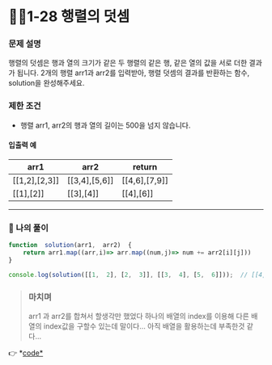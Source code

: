 # 👩‍💻1-28 행렬의 덧셈
### 문제 설명

행렬의 덧셈은 행과 열의 크기가 같은 두 행렬의 같은 행, 같은 열의 값을 서로 더한 결과가 됩니다. 2개의 행렬 arr1과 arr2를 입력받아, 행렬 덧셈의 결과를 반환하는 함수, solution을 완성해주세요.

### 제한 조건

-   행렬 arr1, arr2의 행과 열의 길이는 500을 넘지 않습니다.

#### 입출력 예
| arr1 | arr2 |return|
|--|--|--|
| [[1,2],[2,3]] | [[3,4],[5,6]] |[[4,6],[7,9]]|
| [[1],[2]] | [[3],[4]] |[[4],[6]]|


---
### 👤 나의 풀이
```js
function  solution(arr1,  arr2)  {
	return arr1.map((arr,i)=> arr.map((num,j)=> num += arr2[i][j]))
}

console.log(solution([[1,  2], [2,  3]], [[3,  4], [5,  6]]));  // [[4,6],[7,9]]
```
> ### 마치며
> arr1 과 arr2를 합쳐서 할생각만 했었다 하나의 배열의 index를 이용해 다른 배열의 index값을 구할수 있는데 말이다... 아직 배열을 활용하는데 부족한것 같다...

👉 *[code*](https://github.com/gay0ung/Algorithm/blob/master/PROGRAMMERS/LEVEL_01/%E2%9C%A8%20code-re/28_%ED%96%89%EB%A0%AC%EC%9D%98%20%EB%8D%A7%EC%85%88.html) 



